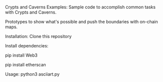 Crypts and Caverns Examples:
Sample code to accomplish common tasks with Crypts and Caverns.

Prototypes to show what's possible and push the boundaries with on-chain maps.

Installation:
Clone this repository

Install dependencies:

pip install Web3

pip install etherscan


Usage:
python3 asciiart.py
